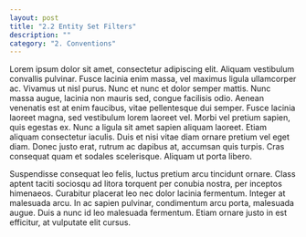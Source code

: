 ```yaml
---
layout: post
title: "2.2 Entity Set Filters"
description: ""
category: "2. Conventions"
---
```



Lorem ipsum dolor sit amet, consectetur adipiscing elit. Aliquam vestibulum convallis pulvinar. Fusce lacinia enim massa, vel maximus ligula ullamcorper ac. Vivamus ut nisl purus. Nunc et nunc et dolor semper mattis. Nunc massa augue, lacinia non mauris sed, congue facilisis odio. Aenean venenatis est at enim faucibus, vitae pellentesque dui semper. Fusce lacinia laoreet magna, sed vestibulum lorem laoreet vel. Morbi vel pretium sapien, quis egestas ex. Nunc a ligula sit amet sapien aliquam laoreet. Etiam aliquam consectetur iaculis. Duis et nisi vitae diam ornare pretium vel eget diam. Donec justo erat, rutrum ac dapibus at, accumsan quis turpis. Cras consequat quam et sodales scelerisque. Aliquam ut porta libero.

Suspendisse consequat leo felis, luctus pretium arcu tincidunt ornare. Class aptent taciti sociosqu ad litora torquent per conubia nostra, per inceptos himenaeos. Curabitur placerat leo nec dolor lacinia fermentum. Integer at malesuada arcu. In ac sapien pulvinar, condimentum arcu porta, malesuada augue. Duis a nunc id leo malesuada fermentum. Etiam ornare justo in est efficitur, at vulputate elit cursus.